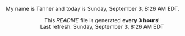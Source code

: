 My name is Tanner and today is Sunday, September 3, 8:26 AM EDT.

<p align="center">This <i>README</i> file is generated <b>every 3 hours</b>!</br>Last refresh: Sunday, September 3, 8:26 AM EDT<br /></p>
